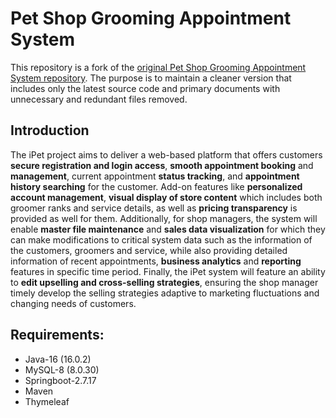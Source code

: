 # Pet Shop Grooming Appointment System

This repository is a fork of the [original Pet Shop Grooming Appointment System repository](https://github.com/humb1e1989/Pet-Shop-Grooming-Appointment-System-). The purpose is to maintain a cleaner version that includes only the latest source code and primary documents with unnecessary and redundant files removed.

## Introduction
The iPet project aims to deliver a web-based platform that offers customers **secure registration and login access**, **smooth appointment booking** and **management**, current appointment **status tracking**, and **appointment history searching** for the customer. Add-on features like **personalized account management**, **visual display of store content** which includes both groomer ranks and service details, as well as **pricing transparency** is provided as well for them. Additionally, for shop managers, the system will enable **master file maintenance** and **sales data visualization** for which they can make modifications to critical system data such as the information of the customers, groomers and service, while also providing detailed information of recent appointments, **business analytics** and **reporting** features in specific time period. Finally, the iPet system will feature an ability to **edit upselling and cross-selling strategies**, ensuring the shop manager timely develop the selling strategies adaptive to marketing fluctuations and changing needs of customers.

## Requirements: 
- Java-16 (16.0.2)
- MySQL-8 (8.0.30)
- Springboot-2.7.17
- Maven
- Thymeleaf
